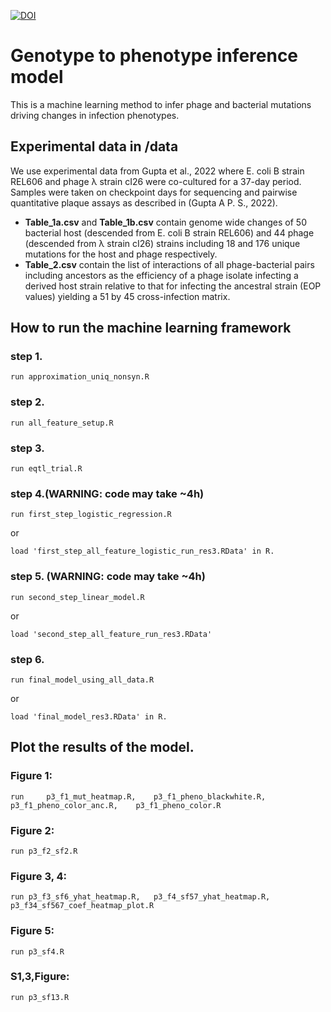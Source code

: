 [![DOI](https://zenodo.org/badge/DOI/10.5281/zenodo.13838669.svg)](https://doi.org/10.5281/zenodo.13838669)


# Genotype to phenotype inference model
This is a machine learning method to infer phage and bacterial mutations driving changes in infection phenotypes.

## Experimental data in /data
We use experimental data from Gupta et al., 2022 where E. coli B strain REL606 and phage λ strain cI26 were co-cultured for a 37-day period. Samples were taken on checkpoint days for sequencing and pairwise quantitative plaque assays as described in (Gupta A P. S., 2022).
<ul>
  <li> <b>Table_1a.csv</b> and <b>Table_1b.csv</b> contain genome wide changes of 50 bacterial host (descended from E. coli B strain REL606) and 44 phage (descended from λ strain cI26) strains including 18 and 176 unique mutations for the host and phage respectively.</li>
  <li> <b>Table_2.csv</b> contain the list of interactions of all phage-bacterial pairs including ancestors as the efficiency of a phage isolate infecting a derived host strain relative to that for infecting the ancestral strain (EOP values) yielding a 51 by 45 cross-infection matrix. </li>
</ul> 
 

## How to run the machine learning framework
### step 1. 
```
run approximation_uniq_nonsyn.R
```
### step 2. 
```
run all_feature_setup.R
```
### step 3.
```
run eqtl_trial.R
```
### step 4.(WARNING: code may take ~4h)
```
run first_step_logistic_regression.R
```
or 
```
load 'first_step_all_feature_logistic_run_res3.RData' in R. 
```
### step 5. (WARNING: code may take ~4h)
```
run second_step_linear_model.R
```
or
```
load 'second_step_all_feature_run_res3.RData'  
```
### step 6.
```
run final_model_using_all_data.R
```
or
```
load 'final_model_res3.RData' in R.
```
## Plot the results of the model.
### Figure 1: 
```
run 	p3_f1_mut_heatmap.R, 	p3_f1_pheno_blackwhite.R, 	p3_f1_pheno_color_anc.R, 	p3_f1_pheno_color.R 
```
### Figure 2:
```
run p3_f2_sf2.R 
```
### Figure 3, 4: 
```
run	p3_f3_sf6_yhat_heatmap.R, 	p3_f4_sf57_yhat_heatmap.R, p3_f34_sf567_coef_heatmap_plot.R
```
### Figure 5:
```
run p3_sf4.R
```
### S1,3,Figure:
```
run p3_sf13.R 
```
